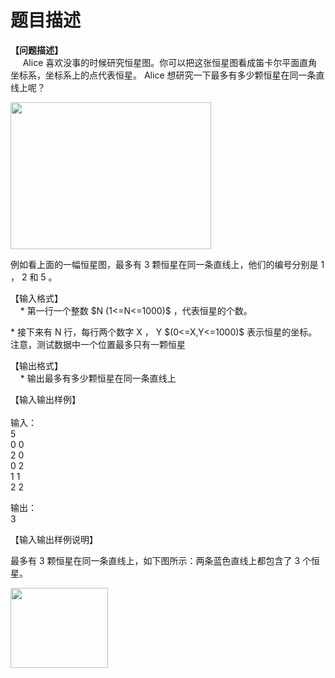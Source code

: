 # 题目描述


<p>
<b>【问题描述】</b><br/>
     Alice 喜欢没事的时候研究恒星图。你可以把这张恒星图看成笛卡尔平面直角坐标系，坐标系上的点代表恒星。 Alice 想研究一下最多有多少颗恒星在同一条直线上呢？
</p>
<p>
<img height="235" width="321" alt="" src="/images/image/mn06ec_clip_image001.jpg"/>
</p>
<p>
例如看上面的一幅恒星图，最多有 3 颗恒星在同一条直线上，他们的编号分别是 1 ， 2 和 5 。
</p>
<p>
【输入格式】 <br/>
    * 第一行一个整数 $N (1&lt;=N&lt;=1000)$ ，代表恒星的个数。
</p>
<p>
* 接下来有 N 行，每行两个数字 X ， Y $(0&lt;=X,Y&lt;=1000)$ 表示恒星的坐标。注意，测试数据中一个位置最多只有一颗恒星
</p>
<p>
【输出格式】 <br/>
    * 输出最多有多少颗恒星在同一条直线上
</p>
<p>
【输入输出样例】<br/>
 <b><br/>
</b>输入： <br/>
5<br/>
0 0<br/>
2 0<br/>
0 2<br/>
1 1<br/>
2 2
</p>
<p>
输出：<br/>
3
</p>
<p>
【输入输出样例说明】
</p>
<p>
最多有 3 颗恒星在同一条直线上，如下图所示：两条蓝色直线上都包含了 3 个恒星。
</p>
<p>
<img height="128" width="156" alt="" src="/images/image/mn06ec_clip_image001.gif"/>
</p>
